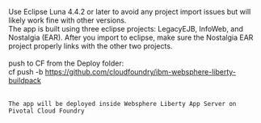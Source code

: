 Use Eclipse Luna 4.4.2 or later to avoid any project import issues but will likely work fine with other versions.
<br>
The app is built using three eclipse projects: LegacyEJB, InfoWeb, and Nostalgia (EAR).   After you import to eclipse, make sure the Nostalgia EAR project properly links with the other two projects.
<br>
<br>
push to CF from the Deploy folder:<br>
    cf push -b https://github.com/cloudfoundry/ibm-websphere-liberty-buildpack<br>
    <br>
    
    The app will be deployed inside Websphere Liberty App Server on Pivotal Cloud Foundry
